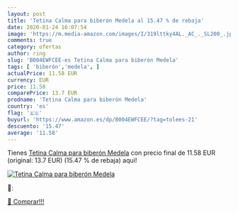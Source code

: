 ```yaml
---
layout: post
title: 'Tetina Calma para biberón Medela al 15.47 % de rebaja'
date: 2020-01-24 16:07:54
image: 'https://m.media-amazon.com/images/I/319lttky4AL._AC_._SL200_.jpg'
comments: true
category: ofertas
author: ring
slug: 'B004EWFCEE-es Tetina Calma para biberón Medela'
tags: [ 'biberón','medela', ]
actualPrice: 11.58 EUR
currency: EUR
price: 11.58
comparePrice: 13.7 EUR
prodname: 'Tetina Calma para biberón Medela'
country: 'es'
flag: '🇪🇸'
buyurl: 'https://www.amazon.es/dp/B004EWFCEE/?tag=tolees-21'
descuento: '15.47'
average: '11.58'
---
```


Tienes [Tetina Calma para biberón Medela](https://www.amazon.es/dp/B004EWFCEE/?tag=tolees-21) con precio final de  11.58 EUR (original: 13.7 EUR) (15.47 %  de rebaja) aqui!

[![Tetina Calma para biberón Medela](https://m.media-amazon.com/images/I/319lttky4AL._AC_._SL200_.jpg)](https://www.amazon.es/dp/B004EWFCEE/?tag=tolees-21)

🔎:


[🛒 Comprar!!!](https://www.amazon.es/dp/B004EWFCEE/?tag=tolees-21)

